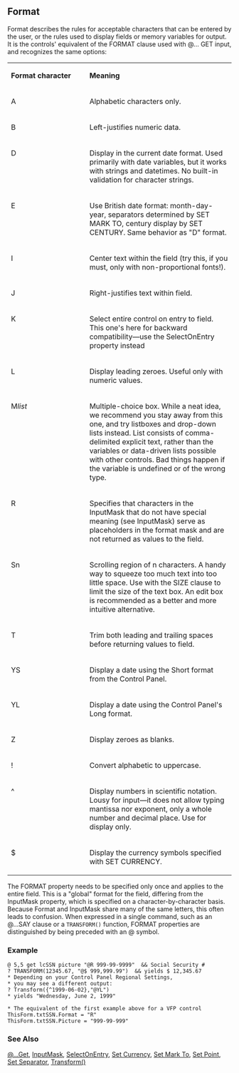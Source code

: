 ## Format

Format describes the rules for acceptable characters that can be entered by the user, or the rules used to display fields or memory variables for output. It is the controls' equivalent of the FORMAT clause used with @... GET input, and recognizes the same options:

<table>
<tr>
  <td width="35%" valign="top">
  <p><b>Format character</b></p>
  </td>
  <td width="65%" valign="top">
  <p><b>Meaning</b></p>
  </td>
 </tr>
<tr>
  <td width="35%" valign="top">
  <p>A</p>
  </td>
  <td width="65%" valign="top">
  <p>Alphabetic characters only.</p>
  </td>
 </tr>
<tr>
  <td width="35%" valign="top">
  <p>B</p>
  </td>
  <td width="65%" valign="top">
  <p>Left-justifies numeric data.</p>
  </td>
 </tr>
<tr>
  <td width="35%" valign="top">
  <p>D</p>
  </td>
  <td width="65%" valign="top">
  <p>Display in the current date format. Used primarily with date variables, but it works with strings and datetimes. No built-in validation for character strings.</p>
  </td>
 </tr>
<tr>
  <td width="35%" valign="top">
  <p>E</p>
  </td>
  <td width="65%" valign="top">
  <p>Use British date format: month-day-year, separators determined by SET MARK TO, century display by SET CENTURY. Same behavior as &quot;D&quot; format.</p>
  </td>
 </tr>
<tr>
  <td width="35%" valign="top">
  <p>I</p>
  </td>
  <td width="65%" valign="top">
  <p>Center text within the field (try this, if you must, only with non-proportional fonts!).</p>
  </td>
 </tr>
<tr>
  <td width="35%" valign="top">
  <p>J</p>
  </td>
  <td width="65%" valign="top">
  <p>Right-justifies text within field.</p>
  </td>
 </tr>
<tr>
  <td width="35%" valign="top">
  <p>K</p>
  </td>
  <td width="65%" valign="top">
  <p>Select entire control on entry to field. This one's here for backward compatibility&mdash;use the SelectOnEntry property instead</p>
  </td>
 </tr>
<tr>
  <td width="35%" valign="top">
  <p>L</p>
  </td>
  <td width="65%" valign="top">
  <p>Display leading zeroes. Useful only with numeric values.</p>
  </td>
 </tr>
<tr>
  <td width="35%" valign="top">
  <p>M<i>list</i></p>
  </td>
  <td width="65%" valign="top">
  <p>Multiple-choice box. While a neat idea, we recommend you stay away from this one, and try listboxes and drop-down lists instead. List consists of comma-delimited explicit text, rather than the variables or data-driven lists possible with other controls. Bad things happen if the variable is undefined or of the wrong type.</p>
  </td>
 </tr>
<tr>
  <td width="35%" valign="top">
  <p>R</p>
  </td>
  <td width="65%" valign="top">
  <p>Specifies that characters in the InputMask that do not have special meaning (see InputMask) serve as placeholders in the format mask and are not returned as values to the field.</p>
  </td>
 </tr>
<tr>
  <td width="35%" valign="top">
  <p>Sn</p>
  </td>
  <td width="65%" valign="top">
  <p>Scrolling region of n characters. A handy way to squeeze too much text into too little space. Use with the SIZE clause to limit the size of the text box. An edit box is recommended as a better and more intuitive alternative.</p>
  </td>
 </tr>
<tr>
  <td width="35%" valign="top">
  <p>T</p>
  </td>
  <td width="65%" valign="top">
  <p>Trim both leading and trailing spaces before returning values to field.</p>
  </td>
 </tr>
<tr>
  <td width="35%" valign="top">
  <p>YS</p>
  </td>
  <td width="65%" valign="top">
  <p>Display a date using the Short format from the Control Panel.</p>
  </td>
 </tr>
<tr>
  <td width="35%" valign="top">
  <p>YL</p>
  </td>
  <td width="65%" valign="top">
  <p>Display a date using the Control Panel's Long format.</p>
  </td>
 </tr>
<tr>
  <td width="35%" valign="top">
  <p>Z</p>
  </td>
  <td width="65%" valign="top">
  <p>Display zeroes as blanks.</p>
  </td>
 </tr>
<tr>
  <td width="35%" valign="top">
  <p>!</p>
  </td>
  <td width="65%" valign="top">
  <p>Convert alphabetic to uppercase.</p>
  </td>
 </tr>
<tr>
  <td width="35%" valign="top">
  <p>^</p>
  </td>
  <td width="65%" valign="top">
  <p>Display numbers in scientific notation. Lousy for input&mdash;it does not allow typing mantissa nor exponent, only a whole number and decimal place. Use for display only.</p>
  </td>
 </tr>
<tr>
  <td width="35%" valign="top">
  <p>$</p>
  </td>
  <td width="65%" valign="top">
  <p>Display the currency symbols specified with SET CURRENCY.</p>
  </td>
 </tr>
</table>

The FORMAT property needs to be specified only once and applies to the entire field. This is a "global" format for the field, differing from the InputMask property, which is specified on a character-by-character basis. Because Format and InputMask share many of the same letters, this often leads to confusion. When expressed in a single command, such as an @...SAY clause or a `TRANSFORM()` function, FORMAT properties are distinguished by being preceded with an @ symbol.

### Example

```foxpro
@ 5,5 get lcSSN picture "@R 999-99-9999"  && Social Security #
? TRANSFORM(12345.67, "@$ 999,999.99")  && yields $ 12,345.67
* Depending on your Control Panel Regional Settings,
* you may see a different output:
? Transform({^1999-06-02},"@YL")
* yields "Wednesday, June 2, 1999"

* The equivalent of the first example above for a VFP control
ThisForm.txtSSN.Format = "R"
ThisForm.txtSSN.Picture = "999-99-999"
```
### See Also

[@...Get](s4g176.md), [InputMask](s4g311.md), [SelectOnEntry](s4g563.md), [Set Currency](s4g132.md), [Set Mark To](s4g035.md), [Set Point](s4g451.md), [Set Separator](s4g451.md), [Transform()](s4g025.md)